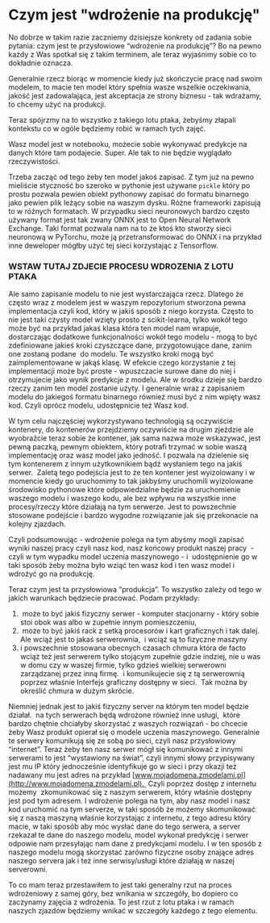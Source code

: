 # Czym jest "wdrożenie na produkcję"

No dobrze w takim razie zaczniemy dzisiejsze konkrety od zadania sobie pytania: czym jest te przysłowiowe “wdrożenie na produkcję”? Bo na pewno każdy z Was spotkał się z takim terminem, ale teraz wyjaśnimy sobie co to dokładnie oznacza.

Generalnie rzecz biorąc w momencie kiedy już skończycie pracę nad swoim modelem, to macie ten model który spełnia wasze wszelkie oczekiwania, jakość jest zadowalająca, jest akceptacja ze strony biznesu - tak wdrażamy, to chcemy użyć na produkcji.

Teraz spójrzmy na to wszystko z takiego lotu ptaka, żebyśmy złapali kontekstu co w ogóle będziemy robić w ramach tych zajęć.

Wasz model jest w notebooku, możecie sobie wykonywać predykcje na danych które tam podajecie. Super. Ale tak to nie będzie wyglądało rzeczywistości.

Trzeba zacząć od tego żeby ten model jakoś zapisać. Z tym już na pewno mieliście styczność bo szeroko w pythonie jest używane `pickle` który po prostu pozwala pewien obiekt pythonowy zapisać do formatu binarnego jako pewien plik leżący sobie na waszym dysku. Różne frameworki zapisują to w różnych formatach. W przypadku sieci neuronowych bardzo często używany format jest tak zwany ONNX jest to Open Neural Network Exchange. Taki format pozwala nam na to że ktoś kto stworzy sieci neuronową w PyTorchu, może ją przetransformować do ONNX i na przykład inne deweloper mógłby użyć tej sieci korzystając z Tensorflow. 

### WSTAW TUTAJ ZDJECIE PROCESU WDROZENIA Z LOTU PTAKA

Ale samo zapisanie modelu to nie jest wystarczająca rzecz. Dlatego że często wraz z modelem jest w waszym repozytorium stworzona pewna implementacja czyli kod, który w jakiś sposób z niego korzysta. Często to nie jest taki czysty model wzięty prosto z scikit-learna, tylko wokół tego może być na przykład jakaś klasa która ten model nam wrapuje, dostarczając dodatkowe funkcjonalności wokół tego modelu - mogą to być zdefiniowane jakieś kroki czyszczące dane, przygotowujące dane, zanim one zostaną podane  do modelu. Te wszystko kroki mogą być zaimplementowane w jakąś klasę. W efekcie czego korzystanie z tej implementacji może być proste - wpuszczacie surowe dane do niej i otrzymujecie jako wynik predykcje z modelu. Ale w środku dzieje się bardzo rzeczy zanim ten model zostanie użyty. I generalnie wraz z zapisaniem modelu do jakiegoś formatu binarnego również musi być z nim wpięty wasz kod. Czyli oprócz modelu, udostępnicie też Wasz kod.

W tym celu najczęściej wykorzystywano technologią są oczywiście kontenery, do kontenerów przejdziemy oczywiście na drugim zjeździe ale wyobraźcie teraz sobie że kontener, jak sama nazwa może wskazywać, jest pewną paczką, pewnym obiektem, który potrafi trzymać w sobie waszą implementację oraz wasz model jako jedność. I pozwala na dzielenie się tym kontenerem z innym użytkownikiem bądź wysłaniem tego na jakiś serwer.  Zaletą tego podejścia jest to że ten kontener jest wyizolowany i w momencie kiedy go uruchomimy to tak jakbyśmy uruchomili wyizolowane środowisko pythonowe które odpowiedzialne będzie za uruchomienie waszego modelu i waszego kodu, ale bez wpływu na wszystkie inne procesy/rzeczy które działają na tym serwerze. Jest to powszechnie stosowane podejście i bardzo wygodne rozwiązanie jak się przekonacie na kolejny zjazdach.

Czyli podsumowując - wdrożenie polega na tym abyśmy mogli zapisać wyniki naszej pracy czyli nasz kod, nasz końcowy produkt naszej pracy  - czyli w tym wypadku model uczenia maszynowego - i  udostępnienie go w taki sposób żeby można było wziąć ten wasz kod i ten wasz model i wdrożyć go na produkcję.

Teraz czym jest ta przysłowiowa “produkcja”. To wszystko zależy od tego w jakich warunkach będziecie pracować. Podam przykłady:
1.  może to być jakiś fizyczny serwer - komputer stacjonarny - który sobie stoi obok was albo w zupełnie innym pomieszczeniu,
2.  może to być jakiś rack z setką procesorów i kart graficznych i tak dalej. Ale wciąż jest to jakaś serwerownia,  i wciąż są to fizyczne maszyny
3. i powszechnie stosowana obecnych czasach chmura która de facto wciąż też jest serwerem tylko stojącym zupełnie gdzie indziej, nie u was w domu czy w waszej firmie, tylko gdzieś wielkiej serwerowni zarządzanej przez inną firmę.  i komunikujecie się z tą serwerownią poprzez właśnie Interfejs graficzny dostępny w sieci.  Tak można by określić chmura w dużym skrócie.

Niemniej jednak jest to jakiś fizyczny server na którym ten model będzie działał.  na tych serwerach będą wdrożone również inne usługi,  które bardzo chętnie chciałyby skorzystać z waszych rozwiązań - bo chcecie żeby Wasz produkt opierał się o modele uczenia maszynowego. Generalnie te serwery komunikują się ze sobą po sieci, czyli nasz przysłowiowy “internet”. Teraz żeby ten nasz serwer mógł się komunikować z innymi serwerami to jest “wystawiony na świat”, czyli innymi słowy przypisywany jest mu IP który jednocześnie identyfikuje go w sieci i przy okazji też nadawany mu jest adres na przykład [www.mojadomena.zmodelami.pl](http://www.mojadomena.zmodelami.pl).  Czyli poprzez dostęp z internetu możemy  zkomunikować się z naszym serwerem, który właśnie dostępny jest pod tym adresem. I wdrożenie polega na tym, aby nasz model i nasz kod uruchomić na tym serverze, w taki sposób że możemy skomunikować się z naszą maszyną właśnie korzystając z internetu, z tego adresu który macie, w taki sposób aby móc wysłać dane do tego serwera, a server rzekazał te dane do naszego modelu, model wykonał predykcję i serwer odpowie nam przesyłając nam dane z predykcjami modelu. I w ten sposób z naszego modelu mogą skorzystać zarówno fizyczne osoby znające adres naszego servera jak i też inne serwisy/usługi które działają w naszej serverowni.

To co mam teraz przestawiłem to jest taki generalny rzut na proces wdrożeniowy z samej góry, bez wnikania w szczegóły, bo dopiero co zaczynamy zajęcia z wdrożenia. To jest rzut z lotu ptaka i w ramach naszych zjazdów będziemy wnikać w szczegóły każdego z tego elementu.